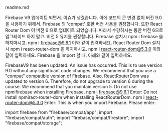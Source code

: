 readme.md

Firebase V9 업데이트 되면서. 이슈가 생겼습니다. 이에 코드의 큰 변경 없이 버전 9.0 을 사용하기 위해서. Firebase 의 'compat' 호환 버전 사용을 권장합니다.
또한 React Router Dom 이 버전 6 으로 업데이트 되었습니다. 따라서 수강하시는 동안 버전 6으로 업그레이드 하지 말고. 버전 5 유지를 권장합니다.
Firebase 설치시 npm i firebase 을 하지마시고.
npm i firebase@9.6.1 이와 같이 입력하세요.
React Router Dom 설치시 npm i react-router-dom 을 하지마시고.
npm i react-router-dom@5.3.0 이와 같이 입력하세요.
Firebase 을 import 할 때. 아래와 같이 입력하세요.

FirebaseV9 has been updated. An issue has occurred. This is to use version 9.0 without any significant code changes.
We recommend that you use a "compat" compatible version of Firebase.
Also, ReactRouterDom was updated to version 6. Therefore, do not upgrade to version 6 during the course. We recommend that you maintain version 5.
Do not use npmifirebase when installing Firebase.
npm i firebase@9.6.1 Enter:
Do not install npmiract-router-dom when installing ReactRouterDom.
npm i react-router-dom@5.3.0 Enter:
This is when you import Firebase. Please enter:

import firebase from "firebase/compat/app";
import "firebase/compat/auth";
import "firebase/compat/firestore";
import "firebase/compat/storage";
